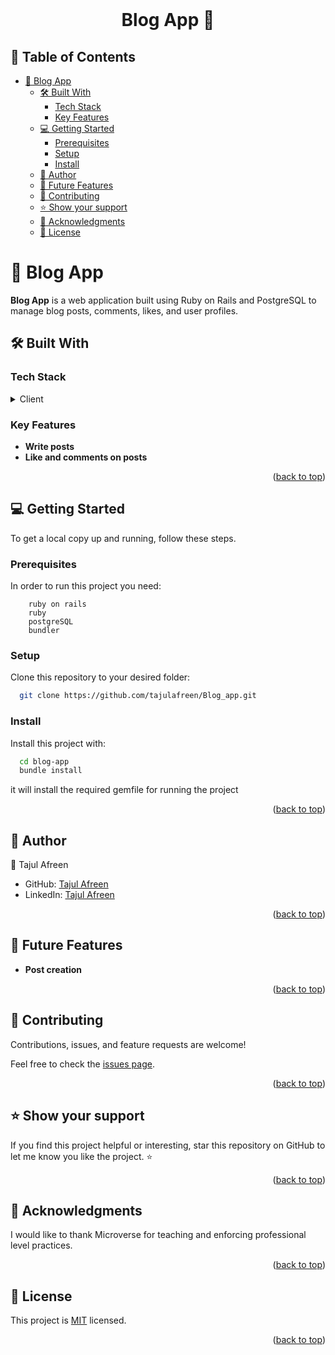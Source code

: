 <div align="center">
  <br/>
  <h1><b>Blog App 📖</b></h1>

</div>

<!-- TABLE OF CONTENTS -->

## 📗 Table of Contents

- [📖 Blog App ](#-catalog-)
  - [🛠 Built With ](#-built-with-)
    - [Tech Stack ](#tech-stack-)
    - [Key Features ](#key-features-)
  - [💻 Getting Started ](#-getting-started-)
    - [Prerequisites](#prerequisites)
    - [Setup](#setup)
    - [Install](#install)
  - [👥 Author ](#-author-)
  - [🔭 Future Features ](#-future-features-)
  - [🤝 Contributing ](#-contributing-)
  - [⭐️ Show your support ](#️-show-your-support-)
  - [🙏 Acknowledgments ](#-acknowledgments-)
  - [📝 License ](#-license-)

<!-- PROJECT DESCRIPTION -->

# 📖 Blog App <a name="about-project"></a>

**Blog App** is a web application built using Ruby on Rails and PostgreSQL to manage blog posts, comments, likes, and user profiles.

## 🛠 Built With <a name="built-with"></a>

### Tech Stack <a name="tech-stack"></a>

<details>
  <summary>Client</summary>
    <li><a href="https://www.ruby-lang.org/en/">Ruby on Rails</a></li>
</details>

<!-- Features -->

### Key Features <a name="key-features"></a>

- **Write posts**
- **Like and comments on posts**

<p align="right">(<a href="#readme-top">back to top</a>)</p>

<!-- GETTING STARTED -->

## 💻 Getting Started <a name="getting-started"></a>

To get a local copy up and running, follow these steps.

### Prerequisites

In order to run this project you need:

```
    ruby on rails
    ruby
    postgreSQL
    bundler
```

### Setup

Clone this repository to your desired folder:

```bash
  git clone https://github.com/tajulafreen/Blog_app.git
```

### Install

Install this project with:

```bash
  cd blog-app
  bundle install
```

it will install the required gemfile for running the project


<p align="right">(<a href="#readme-top">back to top</a>)</p>

<!-- AUTHORS -->

## 👥 Author <a name="author"></a>

👤 Tajul Afreen

- GitHub: [Tajul Afreen](https://github.com/tajulafreen)
- LinkedIn: [Tajul Afreen](https://www.linkedin.com/in/tajul-afreen/)

<p align="right">(<a href="#readme-top">back to top</a>)</p>

<!-- FUTURE FEATURES -->

## 🔭 Future Features <a name="future-features"></a>

- **Post creation**

<p align="right">(<a href="#readme-top">back to top</a>)</p>

<!-- CONTRIBUTING -->

## 🤝 Contributing <a name="contributing"></a>

Contributions, issues, and feature requests are welcome!

Feel free to check the [issues page](https://github.com/tajulafreen/Blog_app/issues).

<p align="right">(<a href="#readme-top">back to top</a>)</p>

<!-- SUPPORT -->

## ⭐️ Show your support <a name="support"></a>

If you find this project helpful or interesting, star this repository on GitHub to let me know you like the project. ⭐️

<p align="right">(<a href="#readme-top">back to top</a>)</p>

<!-- ACKNOWLEDGEMENTS -->

## 🙏 Acknowledgments <a name="acknowledgements"></a>

I would like to thank Microverse for teaching and enforcing professional level practices.

<p align="right">(<a href="#readme-top">back to top</a>)</p>

<!-- LICENSE -->

## 📝 License <a name="license"></a>

This project is [MIT](./LICENSE) licensed.

<p align="right">(<a href="#readme-top">back to top</a>)</p>